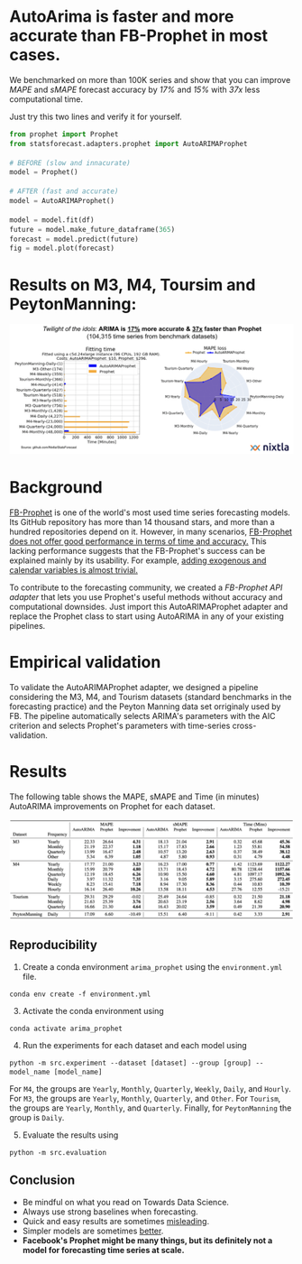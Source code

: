 # AutoArima is faster and more accurate than FB-Prophet in most cases.

We benchmarked on more than 100K series and show that you can improve _MAPE_ and _sMAPE_ forecast accuracy by _17%_ and _15%_ with _37x_  less computational time.

Just try this two lines and verify it for yourself.

```python
from prophet import Prophet
from statsforecast.adapters.prophet import AutoARIMAProphet

# BEFORE (slow and innacurate)
model = Prophet()

# AFTER (fast and accurate)
model = AutoARIMAProphet()

model = model.fit(df)
future = model.make_future_dataframe(365)
forecast = model.predict(future)
fig = model.plot(forecast)
```
# Results on M3, M4, Toursim and PeytonManning: 

![comparison](./comparison.png)

# Background

[FB-Prophet](https://github.com/facebook/prophet) is one of the world's most used time series forecasting models. Its GitHub repository has more than 14 thousand stars, and more than a hundred repositories depend on it. However, in many scenarios, [FB-Prophet does not offer good performance in terms of time and accuracy.](https://analyticsindiamag.com/why-are-people-bashing-facebook-prophet/) This lacking performance suggests that the FB-Prophet's success can be explained mainly by its usability. For example, [adding exogenous and calendar variables is almost trivial.](https://facebook.github.io/prophet/docs/seasonality,_holiday_effects,_and_regressors.html)

To contribute to the forecasting community, we created a _FB-Prophet API adapter_ that lets you use Prophet's useful methods without accuracy and computational downsides. Just import this AutoARIMAProphet adapter and replace the Prophet class to start using AutoARIMA in any of your existing pipelines.

# Empirical validation

To validate the AutoARIMAProphet adapter, we designed a pipeline considering the M3, M4, and Tourism datasets (standard benchmarks in the forecasting practice) and the Peyton Manning data set orriginaly used by FB.  The pipeline automatically selects ARIMA's parameters with the AIC criterion and selects Prophet's parameters with time-series cross-validation.

# Results 

The following table shows the MAPE, sMAPE and Time (in minutes) AutoARIMA improvements on Prophet for each dataset.

![table](./results-table.png)


## Reproducibility


1. Create a conda environment `arima_prophet` using the `environment.yml` file.
  ```shell
  conda env create -f environment.yml
  ```

3. Activate the conda environment using 
  ```shell
  conda activate arima_prophet
  ```

4. Run the experiments for each dataset and each model using 
  ```shell
  python -m src.experiment --dataset [dataset] --group [group] --model_name [model_name]
  ```
For `M4`, the groups are `Yearly`, `Monthly`, `Quarterly`, `Weekly`, `Daily`, and `Hourly`. For `M3`, the groups are `Yearly`, `Monthly`, `Quarterly`, and `Other`. For `Tourism`, the groups are `Yearly`, `Monthly`, and `Quarterly`. Finally, for `PeytonManning` the group is `Daily`.

5. Evaluate the results using
  ```shell
  python -m src.evaluation
  ```

## Conclusion
* Be mindful on what you read on Towards Data Science.
* Always use strong baselines when forecasting.
* Quick and easy results are sometimes [misleading](https://en.wikipedia.org/wiki/Streetlight_effect).
* Simpler models are sometimes [better](https://en.wikipedia.org/wiki/Occam%27s_razor).
* **Facebook's Prophet might be many things, but its definitely not a model for forecasting time series at scale.**
